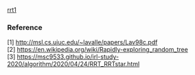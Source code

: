 [rrt1](https://github.com/hichoe95/RRT-Rapidly-Exploring-Random-Trees-/blob/main/rrt1.png?raw=true)
### Reference

[1] http://msl.cs.uiuc.edu/~lavalle/papers/Lav98c.pdf  
[2] https://en.wikipedia.org/wiki/Rapidly-exploring_random_tree  
[3] https://msc9533.github.io/irl-study-2020/algorithm/2020/04/24/RRT_RRTstar.html  
